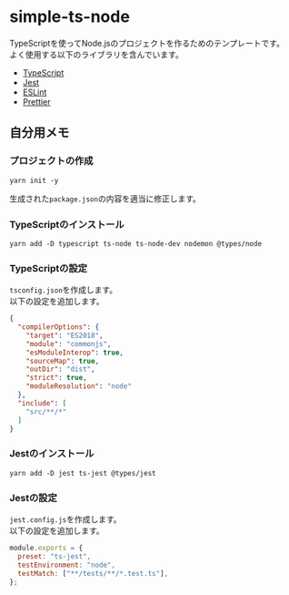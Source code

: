 # simple-ts-node

TypeScriptを使ってNode.jsのプロジェクトを作るためのテンプレートです。  
よく使用する以下のライブラリを含んでいます。  

* [TypeScript](https://www.typescriptlang.org/)
* [Jest](https://jestjs.io/)
* [ESLint](https://eslint.org/)
* [Prettier](https://prettier.io/)

## 自分用メモ

### プロジェクトの作成

```shell
yarn init -y
```

生成された`package.json`の内容を適当に修正します。  

### TypeScriptのインストール

```shell
yarn add -D typescript ts-node ts-node-dev nodemon @types/node 
```

### TypeScriptの設定

`tsconfig.json`を作成します。  
以下の設定を追加します。  

```json
{
  "compilerOptions": {
    "target": "ES2018",
    "module": "commonjs",
    "esModuleInterop": true,
    "sourceMap": true,
    "outDir": "dist",
    "strict": true,
    "moduleResolution": "node"
  },
  "include": [
    "src/**/*"
  ]
}
```

### Jestのインストール

```shell
yarn add -D jest ts-jest @types/jest
```

### Jestの設定

`jest.config.js`を作成します。  
以下の設定を追加します。  

```js
module.exports = {
  preset: "ts-jest",
  testEnvironment: "node",
  testMatch: ["**/tests/**/*.test.ts"],
};
```
